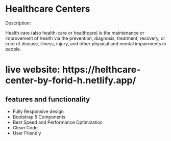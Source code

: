 # Healthcare Centers

Description: <p>Health care (also health-care or healthcare) is the maintenance or improvement of health via the prevention, diagnosis, treatment, recovery, or cure of disease, illness, injury, and other physical and mental impairments in people.</p>

<h1>live website: https://helthcare-center-by-forid-h.netlify.app/</h1>

<h2>features and functionality</h2>
<ul>
    <li>Fully Responsive design</li>
    <li>Bootstrap 5 Components</li>
    <li>Best Speed and Performance Optimization</li>
    <li>Clean Code</li>
    <li>User Friendly</li>
</ul>